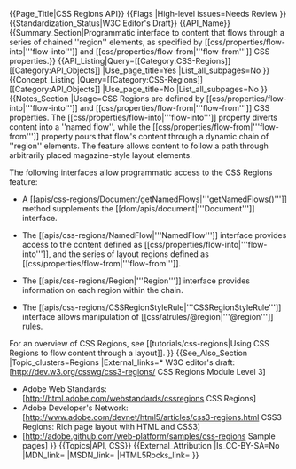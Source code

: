 {{Page_Title|CSS Regions API}}
{{Flags
|High-level issues=Needs Review
}}
{{Standardization_Status|W3C Editor's Draft}}
{{API_Name}}
{{Summary_Section|Programmatic interface to content that flows through a series of chained ''region'' elements, as specified by [[css/properties/flow-into|'''flow-into''']] and [[css/properties/flow-from|'''flow-from''']] CSS properties.}}
{{API_Listing|Query=[[Category:CSS-Regions]][[Category:API_Objects]]
|Use_page_title=Yes
|List_all_subpages=No
}}
{{Concept_Listing
|Query=[[Category:CSS-Regions]][[Category:API_Objects]]
|Use_page_title=No
|List_all_subpages=No
}}
{{Notes_Section
|Usage=CSS Regions are defined by
[[css/properties/flow-into|'''flow-into''']] and
[[css/properties/flow-from|'''flow-from''']] CSS properties.  The
[[css/properties/flow-into|'''flow-into''']] property diverts content
into a ''named flow'', while the
[[css/properties/flow-from|'''flow-from''']] property pours that
flow's content through a dynamic chain of ''region'' elements.  The
feature allows content to follow a path through arbitrarily placed
magazine-style layout elements.

The following interfaces allow programmatic access to the CSS Regions feature:

* A [[apis/css-regions/Document/getNamedFlows|'''getNamedFlows()''']] method supplements the [[dom/apis/document|'''Document''']] interface.

* The [[apis/css-regions/NamedFlow|'''NamedFlow''']] interface provides access to the content defined as [[css/properties/flow-into|'''flow-into''']], and the series of layout regions defined as [[css/properties/flow-from|'''flow-from''']].  

* The [[apis/css-regions/Region|'''Region''']] interface provides information on each region within the chain.

* The [[apis/css-regions/CSSRegionStyleRule|'''CSSRegionStyleRule''']] interface allows manipulation of [[css/atrules/@region|'''@region''']] rules.

For an overview of CSS Regions, see [[tutorials/css-regions|Using CSS Regions to flow content through a layout]].
}}
{{See_Also_Section
|Topic_clusters=Regions
|External_links=* W3C editor's draft: [http://dev.w3.org/csswg/css3-regions/ CSS Regions Module Level 3]
* Adobe Web Standards: [http://html.adobe.com/webstandards/cssregions CSS Regions]
* Adobe Developer's Network: [http://www.adobe.com/devnet/html5/articles/css3-regions.html CSS3 Regions: Rich page layout with HTML and CSS3]
* [http://adobe.github.com/web-platform/samples/css-regions Sample pages]
}}
{{Topics|API, CSS}}
{{External_Attribution
|Is_CC-BY-SA=No
|MDN_link=
|MSDN_link=
|HTML5Rocks_link=
}}